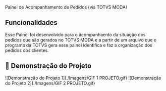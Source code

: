 Painel de Acompanhamento de Pedidos (via TOTVS MODA)
## Funcionalidades

Esse Painel foi desenvolvido para o acompanhaento da situação dos pedidos que são gerados no TOTVS MODA e a partir de um arquivo que o programa da TOTVS gera esse painel identifica
e faz a organização dos pedidos dos clientes.

## 🎥 Demonstração do Projeto

![Demonstração do Projeto 1](./Imagens/GIF 1 PROJETO.gif)
![Demonstração do Projeto 2](./Imagens/GIF 2 PROJETO.gif)

